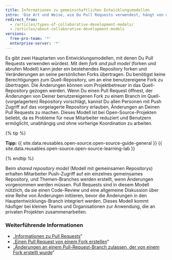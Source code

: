 ```yaml
---
title: Informationen zu gemeinschaftlichen Entwicklungsmodellen
intro: 'Die Art und Weise, wie Du Pull Requests verwendest, hängt von der Art des Entwicklungsmodells in Deinem Projekt ab.'
redirect_from:
  - /articles/types-of-collaborative-development-models/
  - /articles/about-collaborative-development-models
versions:
  free-pro-team: '*'
  enterprise-server: '*'
---
```


Es gibt zwei Hauptarten von Entwicklungsmodellen, mit denen Du Pull Requests verwenden würdest. Mit dem *fork and pull model* (forken und abrufen Modell) kann jeder ein bestehendes Repository forken und Veränderungen an seine persönlichen Forks übertragen. Du benötigst keine Berechtigungen zum Quell-Repository, um an eine benutzereigene Fork zu übertragen. Die Änderungen können vom Projektbetreuer in das Quell-Repository gezogen werden. Wenn Du einen Pull Request öffnest, der Änderungen von Deiner benutzereigenen Fork zu einem Branch im Quell- (vorgelagerten) Repository vorschlägt, kannst Du allen Personen mit Push Zugriff auf das vorgelagerte Repository erlauben, Änderungen an Deinen Pull Requests zu machen.  Dieses Modell ist bei Open-Source-Projekten beliebt, da es Probleme für neue Mitarbeiter reduziert und Benutzern ermöglicht, unabhängig und ohne vorherige Koordination zu arbeiten.

{% tip %}

**Tipp:** {{ site.data.reusables.open-source.open-source-guide-general }} {{ site.data.reusables.open-source.open-source-learning-lab }}

{% endtip %}

Beim *shared repository model* (Modell mit gemeinsamen Repositorys) erhalten Mitarbeiter Push-Zugriff auf ein einzelnes gemeinsames Repository, und Themen-Branches werden erstellt, wenn Änderungen vorgenommen werden müssen. Pull Requests sind in diesem Modell nützlich, da sie einen Code-Review und eine allgemeine Diskussion über eine Reihe von Änderungen initiieren, bevor die Änderungen in den Hauptentwicklungs-Branch integriert werden. Dieses Modell kommt häufiger bei kleinen Teams und Organisationen zur Anwendung, die an privaten Projekten zusammenarbeiten.

### Weiterführende Informationen

- „[Informationen zu Pull Requests](/articles/about-pull-requests)“
- „[Einen Pull Request von einem Fork erstellen](/articles/creating-a-pull-request-from-a-fork)“
- „[Änderungen an einem Pull-Request-Branch zulassen, der von einem Fork erstellt wurde](/articles/allowing-changes-to-a-pull-request-branch-created-from-a-fork)“
